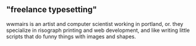 ## "freelance typesetting"

wwmairs is an artist and computer scientist working in portland, or. they specialize in risograph printing and web development, and like writing little scripts that do funny things with images and shapes.

